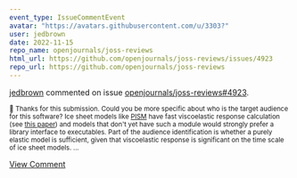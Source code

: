 ```yaml
---
event_type: IssueCommentEvent
avatar: "https://avatars.githubusercontent.com/u/3303?"
user: jedbrown
date: 2022-11-15
repo_name: openjournals/joss-reviews
html_url: https://github.com/openjournals/joss-reviews/issues/4923
repo_url: https://github.com/openjournals/joss-reviews
---
```


<a href='https://github.com/jedbrown' target='_blank'>jedbrown</a> commented on issue <a href='https://github.com/openjournals/joss-reviews/issues/4923' target='_blank'>openjournals/joss-reviews#4923</a>.

<small>:wave: Thanks for this submission. Could you be more specific about who is the target audience for this software? Ice sheet models like [PISM](https://pism.io) have fast viscoelastic response calculation (see [this paper](https://doi.org/10.3189/172756407782871567)) and models that don't yet have such a module would strongly prefer a library interface to executables. Part of the audience identification is whether a purely elastic model is sufficient, given that viscoelastic response is significant on the time scale of ice sheet models....</small>

<a href='https://github.com/openjournals/joss-reviews/issues/4923' target='_blank'>View Comment</a>